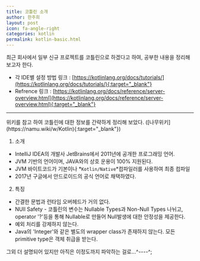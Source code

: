 ```yaml
---
title: 코틀린 소개
author: 한주희
layout: post
icon: fa-angle-right
categories: kotlin
permalink: kotlin-basic.html
---
```

최근 회사에서 일부 신규 프로젝트를 코틀린으로 하겠다고 하여, 공부한 내용을 정리해 보고자 한다.

* 각 IDE별 설정 방법 링크 : [https://kotlinlang.org/docs/tutorials/](https://kotlinlang.org/docs/tutorials/){:target="_blank"}
* Refrence 링크 : [https://kotlinlang.org/docs/reference/server-overview.html](https://kotlinlang.org/docs/reference/server-overview.html){:target="_blank"}

<hr>
위키를 참고 하여 코틀린에 대한 정보를 간략하게 정리해 보았다.
([나무위키](https://namu.wiki/w/Kotlin){:target="_blank"})

1. 소개
* IntelliJ IDEA의 개발사 JetBrains에서 2011년에 공개한 프로그래밍 언어.
* JVM 기반의 언어이며, JAVA와의 상호 운용이 100% 지원된다.
* JVM 바이트코드가 기본이나 *`Kotlin/Native`*컴파일러를 사용하여 최종 컴파일
* 2017년 구글에서 안드로이드의 공식 언어로 채택하였다.

2. 특징
* 간결한 문법과 런타임 오버헤드가 거의 없다.
* NUll Safety - 코틀린의 변수는 Nullable Types과 Non-Null Types 나뉘고, operator '?'등을 통해 Nullable로 만들어
                Null발생에 대한 안정성을 제공한다.
* 예외 처리를 강제하지 않는다.
* Java의 'Integer'와 같은 별도의 wrapper class가 존재하지 않는다. 모든 primitive type은 객체 취급을 받는다.

그외 더 설명되어 있지만 아직은 이정도까지 파악하는 걸로...^----^;
